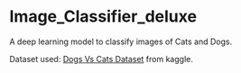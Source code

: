 # Image_Classifier_deluxe
A deep learning model to classify images of Cats and Dogs.

Dataset used: [Dogs Vs Cats  Dataset](https://www.kaggle.com/c/dogs-vs-cats) from kaggle.
